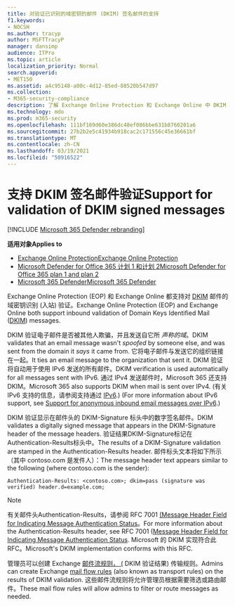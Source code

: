 ```yaml
---
title: 对验证已识别的域密钥的邮件 (DKIM) 签名邮件的支持
f1.keywords:
- NOCSH
ms.author: tracyp
author: MSFTTracyP
manager: dansimp
audience: ITPro
ms.topic: article
localization_priority: Normal
search.appverid:
- MET150
ms.assetid: a4c95148-a00c-4d12-85ed-88520b547d97
ms.collection:
- M365-security-compliance
description: 了解 Exchange Online Protection 和 Exchange Online 中 DKIM 签名邮件的验证
ms.technology: mdo
ms.prod: m365-security
ms.openlocfilehash: 111bf169d60e386dc48ef086bbe631b8760201a6
ms.sourcegitcommit: 27b2b2e5c41934b918cac2c171556c45e36661bf
ms.translationtype: MT
ms.contentlocale: zh-CN
ms.lasthandoff: 03/19/2021
ms.locfileid: "50916522"
---
```

# <a name="support-for-validation-of-dkim-signed-messages"></a><span data-ttu-id="7b03a-103">支持 DKIM 签名邮件验证</span><span class="sxs-lookup"><span data-stu-id="7b03a-103">Support for validation of DKIM signed messages</span></span>

[!INCLUDE [Microsoft 365 Defender rebranding](../includes/microsoft-defender-for-office.md)]

<span data-ttu-id="7b03a-104">**适用对象**</span><span class="sxs-lookup"><span data-stu-id="7b03a-104">**Applies to**</span></span>
- [<span data-ttu-id="7b03a-105">Exchange Online Protection</span><span class="sxs-lookup"><span data-stu-id="7b03a-105">Exchange Online Protection</span></span>](exchange-online-protection-overview.md)
- [<span data-ttu-id="7b03a-106">Microsoft Defender for Office 365 计划 1 和计划 2</span><span class="sxs-lookup"><span data-stu-id="7b03a-106">Microsoft Defender for Office 365 plan 1 and plan 2</span></span>](office-365-atp.md)
- [<span data-ttu-id="7b03a-107">Microsoft 365 Defender</span><span class="sxs-lookup"><span data-stu-id="7b03a-107">Microsoft 365 Defender</span></span>](../mtp/microsoft-threat-protection.md)

<span data-ttu-id="7b03a-108">Exchange Online Protection (EOP) 和 Exchange Online 都支持对 [DKIM](https://www.rfc-editor.org/rfc/rfc6376.txt) 邮件的域密钥识别 (入站) 验证。</span><span class="sxs-lookup"><span data-stu-id="7b03a-108">Exchange Online Protection (EOP) and Exchange Online both support inbound validation of Domain Keys Identified Mail ([DKIM](https://www.rfc-editor.org/rfc/rfc6376.txt)) messages.</span></span>

<span data-ttu-id="7b03a-109">DKIM 验证电子邮件是否被其他人欺骗，并且发送自它所 *声称的域*。</span><span class="sxs-lookup"><span data-stu-id="7b03a-109">DKIM validates that an email message wasn't *spoofed* by someone else, and was sent from the domain it *says* it came from.</span></span> <span data-ttu-id="7b03a-110">它将电子邮件与发送它的组织链接在一起。</span><span class="sxs-lookup"><span data-stu-id="7b03a-110">It ties an email message to the organization that sent it.</span></span> <span data-ttu-id="7b03a-111">DKIM 验证将自动用于使用 IPv6 发送的所有邮件。</span><span class="sxs-lookup"><span data-stu-id="7b03a-111">DKIM verification is used automatically for all messages sent with IPv6.</span></span> <span data-ttu-id="7b03a-112">通过 IPv4 发送邮件时，Microsoft 365 还支持 DKIM。</span><span class="sxs-lookup"><span data-stu-id="7b03a-112">Microsoft 365 also supports DKIM when mail is sent over IPv4.</span></span> <span data-ttu-id="7b03a-113"> (有关 IPv6 支持的信息，请参阅支持通过 [IPv6](support-for-anonymous-inbound-email-messages-over-ipv6.md).) </span><span class="sxs-lookup"><span data-stu-id="7b03a-113">(For more information about IPv6 support, see [Support for anonymous inbound email messages over IPv6](support-for-anonymous-inbound-email-messages-over-ipv6.md).)</span></span>

<span data-ttu-id="7b03a-114">DKIM 验证显示在邮件头的 DKIM-Signature 标头中的数字签名邮件。</span><span class="sxs-lookup"><span data-stu-id="7b03a-114">DKIM validates a digitally signed message that appears in the DKIM-Signature header of the message headers.</span></span> <span data-ttu-id="7b03a-115">验证结果DKIM-Signature标记在Authentication-Results标头中。</span><span class="sxs-lookup"><span data-stu-id="7b03a-115">The results of a DKIM-Signature validation are stamped in the Authentication-Results header.</span></span> <span data-ttu-id="7b03a-116">邮件标头文本将如下所示（其中 contoso.com 是发件人）：</span><span class="sxs-lookup"><span data-stu-id="7b03a-116">The message header text appears similar to the following (where contoso.com is the sender):</span></span>

 `Authentication-Results: <contoso.com>; dkim=pass (signature was verified) header.d=example.com;`

> [!NOTE]
> <span data-ttu-id="7b03a-117">有关邮件头Authentication-Results，请参阅 RFC 7001 [ (Message Header Field for Indicating Message Authentication Status](https://www.rfc-editor.org/rfc/rfc7001.txt)。</span><span class="sxs-lookup"><span data-stu-id="7b03a-117">For more information about the Authentication-Results header, see RFC 7001 ([Message Header Field for Indicating Message Authentication Status](https://www.rfc-editor.org/rfc/rfc7001.txt).</span></span> <span data-ttu-id="7b03a-118">Microsoft 的 DKIM 实现符合此 RFC。</span><span class="sxs-lookup"><span data-stu-id="7b03a-118">Microsoft's DKIM implementation conforms with this RFC.</span></span>

<span data-ttu-id="7b03a-119">管理员可以创建 Exchange [邮件流规则， (](/exchange/security-and-compliance/mail-flow-rules/mail-flow-rules) DKIM 验证结果) 传输规则。</span><span class="sxs-lookup"><span data-stu-id="7b03a-119">Admins can create Exchange [mail flow rules](/exchange/security-and-compliance/mail-flow-rules/mail-flow-rules) (also known as transport rules) on the results of DKIM validation.</span></span> <span data-ttu-id="7b03a-120">这些邮件流规则将允许管理员根据需要筛选或路由邮件。</span><span class="sxs-lookup"><span data-stu-id="7b03a-120">These mail flow rules will allow admins to filter or route messages as needed.</span></span>